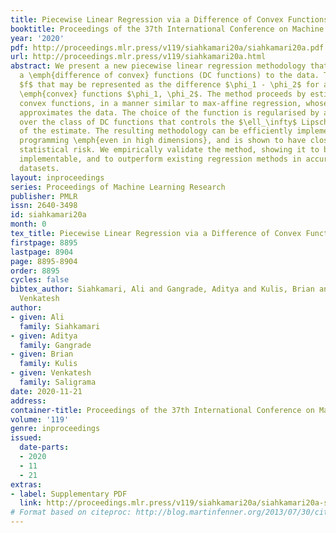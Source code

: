 ```yaml
---
title: Piecewise Linear Regression via a Difference of Convex Functions
booktitle: Proceedings of the 37th International Conference on Machine Learning
year: '2020'
pdf: http://proceedings.mlr.press/v119/siahkamari20a/siahkamari20a.pdf
url: http://proceedings.mlr.press/v119/siahkamari20a.html
abstract: We present a new piecewise linear regression methodology that utilises fitting
  a \emph{difference of convex} functions (DC functions) to the data. These are functions
  $f$ that may be represented as the difference $\phi_1 - \phi_2$ for a choice of
  \emph{convex} functions $\phi_1, \phi_2$. The method proceeds by estimating piecewise-liner
  convex functions, in a manner similar to max-affine regression, whose difference
  approximates the data. The choice of the function is regularised by a new seminorm
  over the class of DC functions that controls the $\ell_\infty$ Lipschitz constant
  of the estimate. The resulting methodology can be efficiently implemented via Quadratic
  programming \emph{even in high dimensions}, and is shown to have close to minimax
  statistical risk. We empirically validate the method, showing it to be practically
  implementable, and to outperform existing regression methods in accuracy on real-world
  datasets.
layout: inproceedings
series: Proceedings of Machine Learning Research
publisher: PMLR
issn: 2640-3498
id: siahkamari20a
month: 0
tex_title: Piecewise Linear Regression via a Difference of Convex Functions
firstpage: 8895
lastpage: 8904
page: 8895-8904
order: 8895
cycles: false
bibtex_author: Siahkamari, Ali and Gangrade, Aditya and Kulis, Brian and Saligrama,
  Venkatesh
author:
- given: Ali
  family: Siahkamari
- given: Aditya
  family: Gangrade
- given: Brian
  family: Kulis
- given: Venkatesh
  family: Saligrama
date: 2020-11-21
address: 
container-title: Proceedings of the 37th International Conference on Machine Learning
volume: '119'
genre: inproceedings
issued:
  date-parts:
  - 2020
  - 11
  - 21
extras:
- label: Supplementary PDF
  link: http://proceedings.mlr.press/v119/siahkamari20a/siahkamari20a-supp.pdf
# Format based on citeproc: http://blog.martinfenner.org/2013/07/30/citeproc-yaml-for-bibliographies/
---
```

